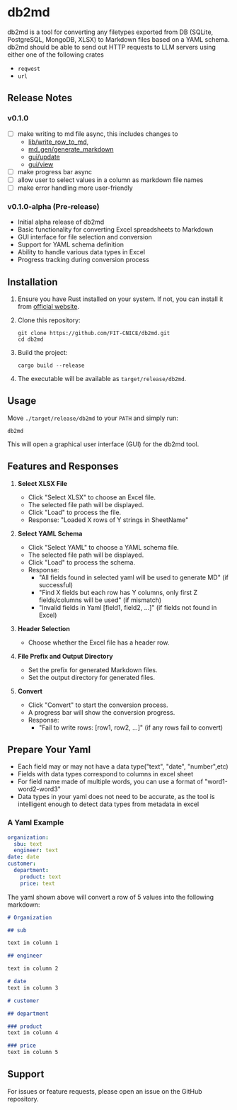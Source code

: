 # db2md

db2md is a tool for converting any filetypes exported from DB (SQLite, PostgreSQL, MongoDB, XLSX) to Markdown files based on a YAML schema. db2md should be able to send out HTTP requests to LLM servers using either one of the following crates

- `reqwest`
- `url`


## Release Notes

### v0.1.0
- [ ] make writing to md file async, this includes changes to
  - [lib/write_row_to_md](./src/lib.rs#L9), 
  - [md_gen/generate_markdown](./src/md_gen.rs#L7)
  - [gui/update](./src/gui.rs#L209)
  - [gui/view](./src/gui.rs#L355)
- [ ] make progress bar async
- [ ] allow user to select values in a column as markdown file names
- [ ] make error handling more user-friendly

### v0.1.0-alpha (Pre-release)

- Initial alpha release of db2md
- Basic functionality for converting Excel spreadsheets to Markdown
- GUI interface for file selection and conversion
- Support for YAML schema definition
- Ability to handle various data types in Excel
- Progress tracking during conversion process

## Installation

1. Ensure you have Rust installed on your system. If not, you can install it from [official website](https://www.rust-lang.org/tools/install).

2. Clone this repository:
   ```
   git clone https://github.com/FIT-CNICE/db2md.git
   cd db2md
   ```

3. Build the project:
   ```
   cargo build --release
   ```

4. The executable will be available as `target/release/db2md`.

## Usage

Move `./target/release/db2md` to your `PATH` and simply run:

```
db2md
```

This will open a graphical user interface (GUI) for the db2md tool.

## Features and Responses

1. **Select XLSX File**
   - Click "Select XLSX" to choose an Excel file.
   - The selected file path will be displayed.
   - Click "Load" to process the file.
   - Response: "Loaded X rows of Y strings in SheetName"

2. **Select YAML Schema**
   - Click "Select YAML" to choose a YAML schema file.
   - The selected file path will be displayed.
   - Click "Load" to process the schema.
   - Response: 
     - "All fields found in selected yaml will be used to generate MD" (if successful)
     - "Find X fields but each row has Y columns, only first Z fields/columns will be used" (if mismatch)
     - "Invalid fields in Yaml [field1, field2, ...]" (if fields not found in Excel)

3. **Header Selection**
   - Choose whether the Excel file has a header row.

4. **File Prefix and Output Directory**
   - Set the prefix for generated Markdown files.
   - Set the output directory for generated files.

5. **Convert**
   - Click "Convert" to start the conversion process.
   - A progress bar will show the conversion progress.
   - Response:
     - "Fail to write rows: [row1, row2, ...]" (if any rows fail to convert)

## Prepare Your Yaml
- Each field may or may not have a data type("text", "date", "number",etc)
- Fields with data types correspond to columns in excel sheet
- For field name made of multiple words, you can use a format of "word1-word2-word3"
- Data types in your yaml does not need to be accurate, as the tool is intelligent enough to detect data types from metadata in excel

### A Yaml Example
```yaml
organization:
  sbu: text
  engineer: text
date: date
customer:
  department:
    product: text
    price: text
```
The yaml shown above will convert a row of 5 values into the following markdown:
```markdown
# Organization

## sub

text in column 1

## engineer

text in column 2

# date
text in column 3

# customer

## department

### product
text in column 4

### price
text in column 5
```
## Support

For issues or feature requests, please open an issue on the GitHub repository.

